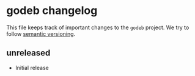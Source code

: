 # godeb changelog

This file keeps track of important changes to the `godeb` project. We try to
follow [semantic versioning](https://semver.org).

## unreleased

* Initial release
